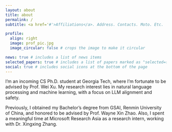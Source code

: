 ```yaml
---
layout: about
title: about
permalink: /
subtitle: <a href='#'>Affiliations</a>. Address. Contacts. Moto. Etc.

profile:
  align: right
  image: prof_pic.jpg
  image_circular: false # crops the image to make it circular

news: true # includes a list of news items
selected_papers: true # includes a list of papers marked as "selected={true}"
social: true # includes social icons at the bottom of the page
---
```



I’m an incoming CS Ph.D. student at Georgia Tech, where I’m fortunate to be advised by Prof. Wei Xu.
My research interest lies in natural language processing and machine learning, with a focus on LLM alignment and safety.

Previously, I obtained my Bachelor’s degree from GSAI, Renmin University of China, and honored to be advised by Prof. Wayne Xin Zhao.
Also, I spent a meaningful time at Microsoft Research Asia as a research intern, working with Dr. Xingxing Zhang.


